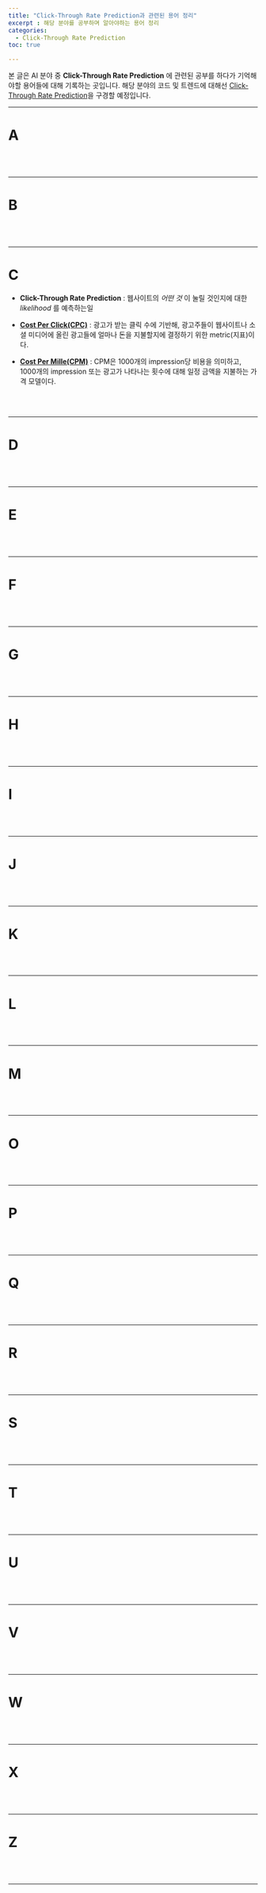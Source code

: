 ```yaml
---
title: "Click-Through Rate Prediction과 관련된 용어 정리"
excerpt : 해당 분야를 공부하며 알아야하는 용어 정리
categories:
  - Click-Through Rate Prediction
toc: true

---
```


본 글은 AI 분야 중 **Click-Through Rate Prediction** 에 관련된 공부를 하다가 기억해야할 용어들에 대해 기록하는 곳입니다. 
해당 분야의 코드 및 트렌드에 대해선 [Click-Through Rate Prediction](https://paperswithcode.com/task/click-through-rate-prediction#task-home)을 구경할 예정입니다.

---

# A


<br/><br/>

---

# B


<br/><br/>

---

# C

* **Click-Through Rate Prediction** : 웹사이트의 *어떤 것* 이 눌릴 것인지에 대한 *likelihood* 를 예측하는일 

* **[Cost Per Click(CPC)](https://advertising.amazon.com/library/guides/cost-per-click#:~:text=CPC%20(Cost%20per%20Click)%20explained,a%20brand's%20paid%20advertising%20campaigns)** : 광고가 받는 클릭 수에 기반해, 광고주들이 웹사이트나 소셜 미디어에 올린 광고들에 얼마나 돈을 지불할지에 결정하기 위한 metric(지표)이다.

* **[Cost Per Mille(CPM)](https://advertising.amazon.com/library/guides/cost-per-mille?ref_=a20m_us_lbr_gd_cpc_gd_cpm)** : CPM은 1000개의 impression당 비용을 의미하고, 1000개의 impression 또는 광고가 나타나는 횟수에 대해 일정 금액을 지불하는 가격 모델이다.

<br/><br/>

---

# D


<br/><br/>

---

# E

<br/><br/>

---

# F

<br/><br/>

---

# G

<br/><br/>

---

# H

<br/><br/>

---

# I

<br/><br/>

---

# J

<br/><br/>

---

# K

<br/><br/>

---

# L

<br/><br/>

---

# M

<br/><br/>

---

# O

<br/><br/>

---

# P

<br/><br/>

---

# Q

<br/><br/>

---

# R

<br/><br/>

---

# S

<br/><br/>

---

# T

<br/><br/>

---

# U

<br/><br/>

---

# V

<br/><br/>

---

# W

<br/><br/>

---

# X

<br/><br/>

---

# Z

<br/><br/>

---



